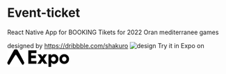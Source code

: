 # Event-ticket

React Native App for BOOKING Tikets for 2022 Oran mediterranee games

designed by https://dribbble.com/shakuro
![design](/assets/interface.png)
Try it in Expo on [![Expo](./assets/expo-logo.svg)](https://expo.dev/@brahim360/event-ticket)
